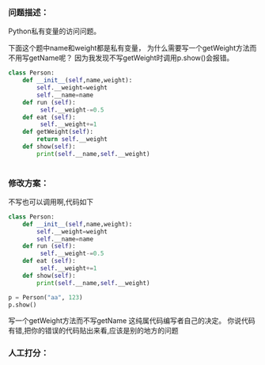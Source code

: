 ### 问题描述：
<p>Python私有变量的访问问题。</p>
下面这个题中name和weight都是私有变量，
为什么需要写一个getWeight方法而不用写getName呢？
因为我发现不写getWeight时调用p.show()会报错。

```python
class Person:
    def __init__(self,name,weight):
        self.__weight=weight
        self.__name=name
    def run (self):
         self.__weight-=0.5
    def eat (self):
         self.__weight+=1
    def getWeight(self):
        return self.__weight
    def show(self):
        print(self.__name,self.__weight)
 
```

### 修改方案：
不写也可以调用啊,代码如下

```python
class Person:
    def __init__(self,name,weight):
        self.__weight=weight
        self.__name=name
    def run (self):
         self.__weight-=0.5
    def eat (self):
         self.__weight+=1
    def show(self):
        print(self.__name,self.__weight)

p = Person("aa", 123)
p.show()

```
写一个getWeight方法而不写getName
这纯属代码编写者自己的决定。
你说代码有错,把你的错误的代码贴出来看,应该是别的地方的问题
### 人工打分：
